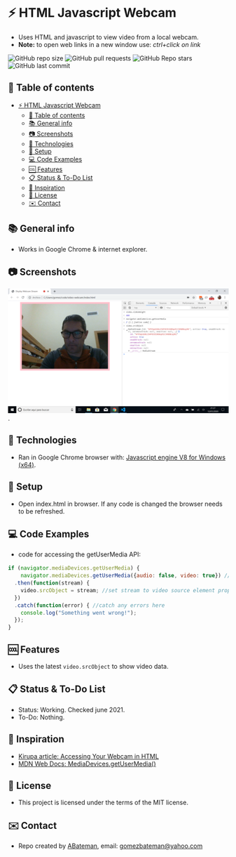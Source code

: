 # :zap: HTML Javascript Webcam

* Uses HTML and javascript to view video from a local webcam.
* **Note:** to open web links in a new window use: _ctrl+click on link_

![GitHub repo size](https://img.shields.io/github/repo-size/AndrewJBateman/HTML-javascript-webcam?style=plastic)
![GitHub pull requests](https://img.shields.io/github/issues-pr/AndrewJBateman/HTML-javascript-webcam?style=plastic)
![GitHub Repo stars](https://img.shields.io/github/stars/AndrewJBateman/HTML-javascript-webcam?style=plastic)
![GitHub last commit](https://img.shields.io/github/last-commit/AndrewJBateman/HTML-javascript-webcam?style=plastic)

## :page_facing_up: Table of contents

* [:zap: HTML Javascript Webcam](#zap-html-javascript-webcam)
  * [:page_facing_up: Table of contents](#page_facing_up-table-of-contents)
  * [:books: General info](#books-general-info)
  * [:camera: Screenshots](#camera-screenshots)
  * [:signal_strength: Technologies](#signal_strength-technologies)
  * [:floppy_disk: Setup](#floppy_disk-setup)
  * [:computer: Code Examples](#computer-code-examples)
  * [:cool: Features](#cool-features)
  * [:clipboard: Status & To-Do List](#clipboard-status--to-do-list)
  * [:clap: Inspiration](#clap-inspiration)
  * [:file_folder: License](#file_folder-license)
  * [:envelope: Contact](#envelope-contact)

## :books: General info

* Works in Google Chrome & internet explorer.

## :camera: Screenshots

![Example screenshot](./img/webcam.png).

## :signal_strength: Technologies

* Ran in Google Chrome browser with: [Javascript engine V8 for Windows (x64)](https://v8.dev/).

## :floppy_disk: Setup

* Open index.html in browser. If any code is changed the browser needs to be refreshed.

## :computer: Code Examples

* code for accessing the getUserMedia API:

```javascript
if (navigator.mediaDevices.getUserMedia) {
    navigator.mediaDevices.getUserMedia({audio: false, video: true}) //constraints in ({})
  .then(function(stream) {
    video.srcObject = stream; //set stream to video source element property
  })
  .catch(function(error) { //catch any errors here
    console.log("Something went wrong!");
  });
}
```

## :cool: Features

* Uses the latest `video.srcObject` to show video data.

## :clipboard: Status & To-Do List

* Status: Working. Checked june 2021.
* To-Do: Nothing.

## :clap: Inspiration

* [Kirupa article: Accessing Your Webcam in HTML](https://www.kirupa.com/html5/accessing_your_webcam_in_html5.htm)
* [MDN Web Docs: MediaDevices.getUserMedia()](https://developer.mozilla.org/en-US/docs/Web/API/MediaDevices/getUserMedia)

## :file_folder: License

* This project is licensed under the terms of the MIT license.

## :envelope: Contact

* Repo created by [ABateman](https://github.com/AndrewJBateman), email: gomezbateman@yahoo.com
